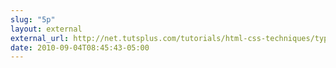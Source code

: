 ```yaml
---
slug: "5p"
layout: external
external_url: http://net.tutsplus.com/tutorials/html-css-techniques/typography-on-the-web/
date: 2010-09-04T08:45:43-05:00
---
```

